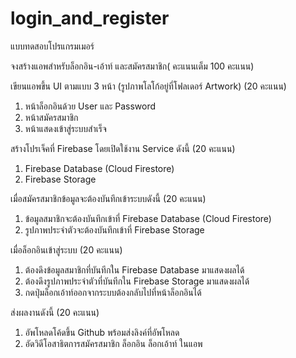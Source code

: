# login_and_register

แบบทดสอบโปรแกรมเมอร์

จงสร้างแอพสำหรับล็อกอิน-เอ้าท์ และสมัครสมาชิก( คะแนนเต็ม 100 คะแนน)

เขียนแอพขึ้น UI ตามแบบ 3 หน้า (รูปภาพโลโก้อยู่ที่โฟลเดอร์ Artwork) (20 คะแนน)
1) หน้าล็อกอินด้วย User และ Password
2) หน้าสมัครสมาชิก
3) หน้าแสดงเข้าสู่ระบบสำเร็จ 


สร้างโปรเจ็คที่ Firebase โดยเปิดใช้งาน Service ดังนี้ (20 คะแนน)
  1) Firebase Database (Cloud Firestore)
2) Firebase Storage

เมื่อสมัครสมาชิกข้อมูลจะต้องบันทึกเข้าระบบดังนี้ (20 คะแนน)
1) ข้อมูลสมาชิกจะต้องบันทึกเข้าที่ Firebase Database (Cloud Firestore)
2) รูปภาพประจำตัวจะต้องบันทึกเข้าที่ Firebase Storage	

เมื่อล็อกอินเข้าสู่ระบบ (20 คะแนน)
1) ต้องดึงข้อมูลสมาชิกที่บันทีกใน Firebase Database มาแสดงผลได้
2) ต้องดึงรูปภาพประจำตัวที่บันทีกใน Firebase Storage มาแสดงผลได้
3) กดปุ่มล็อกเอ้าท์ออกจากระบบต้องกลับไปที่หน้าล็อกอินได้

ส่งผลงานดังนี้ (20 คะแนน)
1) อัพโหลดโค้ดขึ้น Github พร้อมส่งลิงค์ที่อัพโหลด
2) อัดวิดีโอสาธิตการสมัครสมาชิก ล็อกอิน ล็อกเอ้าท์ ในแอพ
